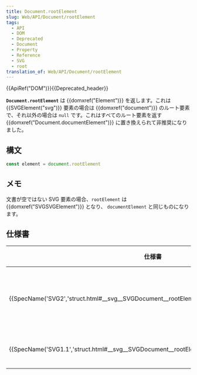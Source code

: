 ```yaml
---
title: Document.rootElement
slug: Web/API/Document/rootElement
tags:
  - API
  - DOM
  - Deprecated
  - Document
  - Property
  - Reference
  - SVG
  - root
translation_of: Web/API/Document/rootElement
---
```

{{ApiRef("DOM")}}{{Deprecated_header}}

**`Document.rootElement`** は {{domxref("Element")}} を返します。これは
{{SVGElement("svg")}} 要素の場合は {{domxref("document")}} のルート要素で、それ以外の場合は `null` です。これはすべてのルート要素を返す {{domxref("Document.documentElement")}} に置き換えられて非推奨になりました。

## 構文

```js
const element = document.rootElement
```

## メモ

文書が空ではない SVG 要素の場合、`rootElement` は {{domxref("SVGSVGElement")}} となり、 `documentElement` と同じものになります。

## 仕様書

<table class="no-markdown">
  <thead>
    <tr>
      <th scope="col">仕様書</th>
      <th scope="col">状態</th>
      <th scope="col">備考</th>
    </tr>
  </thead>
  <tbody>
    <tr>
      <td>
        {{SpecName('SVG2','struct.html#__svg__SVGDocument__rootElement','SVGDocument.rootElement')}}
      </td>
      <td>{{Spec2('SVG2')}}</td>
      <td>非推奨になった</td>
    </tr>
    <tr>
      <td>
        {{SpecName('SVG1.1','struct.html#__svg__SVGDocument__rootElement','SVGDocument.rootElement')}}
      </td>
      <td>{{Spec2('SVG1.1')}}</td>
      <td>初回定義</td>
    </tr>
  </tbody>
</table>
